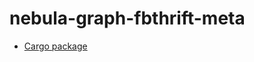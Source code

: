 # nebula-graph-fbthrift-meta

* [Cargo package](https://crates.io/crates/nebula-graph-fbthrift-meta)
